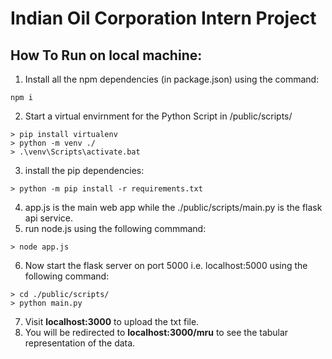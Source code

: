 # Indian Oil Corporation Intern Project
## How To Run on local machine:
1) Install all the npm dependencies (in package.json) using the command:
```
npm i
```
2) Start a virtual envirnment for the Python Script in /public/scripts/
```
> pip install virtualenv
> python -m venv ./
> .\venv\Scripts\activate.bat
```
3) install the pip dependencies:
```
> python -m pip install -r requirements.txt
```
4) app.js is the main web app while the ./public/scripts/main.py is the flask api service.
5) run node.js using the following commmand:
```
> node app.js
```
6) Now start the flask server on port 5000 i.e. localhost:5000 using the following command:
```
> cd ./public/scripts/
> python main.py
```
7) Visit **localhost:3000** to upload the txt file.
9) You will be redirected to **localhost:3000/mru** to see the tabular representation of the data.
